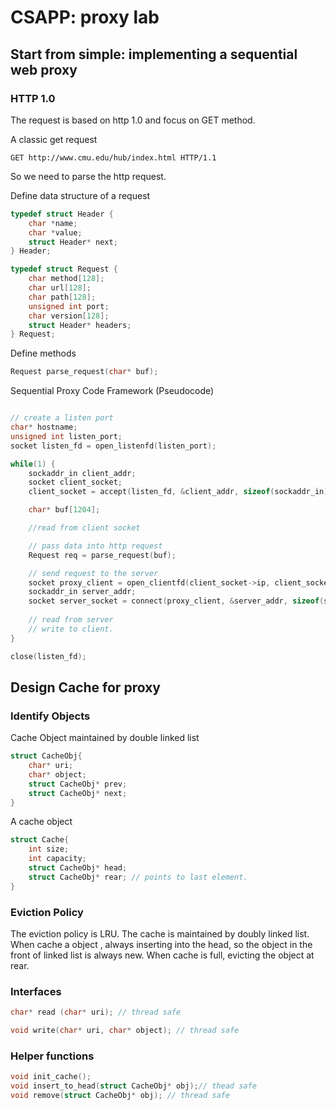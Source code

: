 # CSAPP: proxy lab


## Start from simple: implementing a sequential web proxy

### HTTP 1.0

The request is based on http 1.0 and focus on GET method.

A classic get request

```
GET http://www.cmu.edu/hub/index.html HTTP/1.1
```

So we need to parse the http request.

Define data structure of a request 

```C
typedef struct Header {
    char *name;
    char *value;
    struct Header* next;
} Header;

typedef struct Request {
    char method[128];
    char url[128];
    char path[128];
    unsigned int port; 
    char version[128];
    struct Header* headers;
} Request;

```

Define methods 

```C
Request parse_request(char* buf);
```

Sequential Proxy Code Framework (Pseudocode)
```C

// create a listen port 
char* hostname; 
unsigned int listen_port; 
socket listen_fd = open_listenfd(listen_port);

while(1) {  
    sockaddr_in client_addr;
    socket client_socket;
    client_socket = accept(listen_fd, &client_addr, sizeof(sockaddr_in));

    char* buf[1204];

    //read from client socket

    // pass data into http request 
    Request req = parse_request(buf);

    // send request to the server 
    socket proxy_client = open_clientfd(client_socket->ip, client_socket->port);
    sockaddr_in server_addr; 
    socket server_socket = connect(proxy_client, &server_addr, sizeof(sockaddr_in)); 
    
    // read from server
    // write to client.
}

close(listen_fd);

```

## Design Cache for proxy 

### Identify Objects 

Cache Object maintained by double linked list
```C
struct CacheObj{
    char* uri;
    char* object;
    struct CacheObj* prev;
    struct CacheObj* next;
}
```

A cache object

```C
struct Cache{
    int size;
    int capacity;
    struct CacheObj* head; 
    struct CacheObj* rear; // points to last element.
}
```

### Eviction Policy 

The eviction policy is LRU. The cache is maintained by doubly linked list. When cache a object , always inserting into the head, so the object in the front of linked list is always new. When cache is full, evicting the object at rear. 

### Interfaces 

```C
char* read (char* uri); // thread safe

void write(char* uri, char* object); // thread safe 
```

### Helper functions 
```C
void init_cache();
void insert_to_head(struct CacheObj* obj);// thead safe
void remove(struct CacheObj* obj); // thread safe

```



